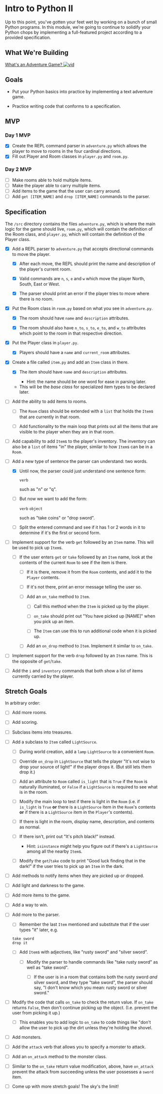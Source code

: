 # Intro to Python II

Up to this point, you've gotten your feet wet by working on a bunch of small Python programs. In this module, we're going to continue to solidify your Python chops by implementing a full-featured project according to a provided specification.

## What We're Building

[What's an Adventure Game? ![vid](https://tk-assets.lambdaschool.com/7928cdb4-b8a3-45a6-b231-5b9d1fc1e002_ScreenShot2019-03-22at5.47.28PM.png)](https://youtu.be/WaZccFqJUT8)

## Goals

*   Put your Python basics into practice by implementing a text adventure game.

*   Practice writing code that conforms to a specification.

## MVP

### Day 1 MVP

*   [x] Create the REPL command parser in `adventure.py` which allows the player to move to rooms in the four cardinal directions.
*   [x] Fill out Player and Room classes in `player.py` and `room.py`.

### Day 2 MVP

*   [ ] Make rooms able to hold multiple items.
*   [ ] Make the player able to carry multiple items.
*   [ ] Add items to the game that the user can carry around.
*   [ ] Add `get [ITEM_NAME]` and `drop [ITEM_NAME]` commands to the parser.

## Specification

The `/src` directory contains the files `adventure.py`, which is where the main logic for the game should live, `room.py`, which will contain the definition of the Room class, and `player.py`, which will contain the definition of the Player class.

*   [x] Add a REPL parser to `adventure.py` that accepts directional commands to move the player.

    *   [x] After each move, the REPL should print the name and description of the player's current room.

    *   [x] Valid commands are `n`, `s`, `e` and `w` which move the player North, South, East or West.

    *   [x] The parser should print an error if the player tries to move where there is no room.

*   [x] Put the Room class in `room.py` based on what you see in `adventure.py`.

    *   [x] The room should have `name` and `description` attributes.

    *   [x] The room should also have `n_to`, `s_to`, `e_to`, and `w_to` attributes which point to the room in that respective direction.

*   [x] Put the Player class in `player.py`.

    *   [x] Players should have a `name` and `current_room` attributes.

*   [x] Create a file called `item.py` and add an `Item` class in there.

    *   [x] The item should have `name` and `description` attributes.

        *   Hint: the name should be one word for ease in parsing later.

    *   This will be the _base class_ for specialized item types to be declared later.

*   [ ] Add the ability to add items to rooms.

    *   [ ] The `Room` class should be extended with a `list` that holds the `Item`s that are currently in that room.

    *   [ ] Add functionality to the main loop that prints out all the items that are visible to the player when they are in that room.

*   [ ] Add capability to add `Item`s to the player's inventory. The inventory can also be a `list` of items "in" the player, similar to how `Item`s can be in a `Room`.

*   [ ] Add a new type of sentence the parser can understand: two words.

    *   [x] Until now, the parser could just understand one sentence form:

        `verb`

        such as "n" or "q".

    *   [ ] But now we want to add the form:

        `verb` `object`

        such as "take coins" or "drop sword".

    *   [ ] Split the entered command and see if it has 1 or 2 words in it to determine if it's the first or second form.

*   [ ] Implement support for the verb `get` followed by an `Item` name. This will be used to pick up `Item`s.

    *   [ ] If the user enters `get` or `take` followed by an `Item` name, look at the contents of the current `Room` to see if the item is there.

        *   [ ] If it is there, remove it from the `Room` contents, and add it to the `Player` contents.

        *   [ ] If it's not there, print an error message telling the user so.

        *   [ ] Add an `on_take` method to `Item`.

            *   [ ] Call this method when the `Item` is picked up by the player.

            *   [ ] `on_take` should print out "You have picked up [NAME]" when you pick up an item.

            *   [ ] The `Item` can use this to run additional code when it is picked up.

        *   [ ] Add an `on_drop` method to `Item`. Implement it similar to `on_take`.

*   [ ] Implement support for the verb `drop` followed by an `Item` name. This is the opposite of `get`/`take`.

*   [ ] Add the `i` and `inventory` commands that both show a list of items currently carried by the player.

## Stretch Goals

In arbitrary order:

*   [ ] Add more rooms.

*   [ ] Add scoring.

*   [ ] Subclass items into treasures.

*   [ ] Add a subclass to `Item` called `LightSource`.

    *   [ ] During world creation, add a `lamp` `LightSource` to a convenient `Room`.

    *   [ ] Override `on_drop` in `LightSource` that tells the player "It's not wise to drop your source of light!" if the player drops it. (But still lets them drop it.)

    *   [ ] Add an attribute to `Room` called `is_light` that is `True` if the `Room` is naturally illuminated, or `False` if a `LightSource` is required to see what is in the room.

    *   [ ] Modify the main loop to test if there is light in the `Room` (i.e. if `is_light` is `True` **or** there is a `LightSource` item in the `Room`'s contents **or** if there is a `LightSource` item in the `Player`'s contents).

    *   [ ] If there is light in the room, display name, description, and contents as normal.

    *   [ ] If there isn't, print out "It's pitch black!" instead.

        *   Hint: `isinstance` might help you figure out if there's a `LightSource` among all the nearby `Item`s.

    *   [ ] Modify the `get`/`take` code to print "Good luck finding that in the dark!" if the user tries to pick up an `Item` in the dark.

*   [ ] Add methods to notify items when they are picked up or dropped.

*   [ ] Add light and darkness to the game.

*   [ ] Add more items to the game.

*   [ ] Add a way to win.

*   [ ] Add more to the parser.

    *   [ ] Remember the last `Item` mentioned and substitute that if the user types "it" later, e.g.

    ```shell
    take sword
    drop it
    ```

    *   [ ] Add `Item`s with adjectives, like "rusty sword" and "silver sword".

        *   [ ] Modify the parser to handle commands like "take rusty sword" as well as "take sword".

            *   [ ] If the user is in a room that contains both the rusty sword _and_ silver sword, and they type "take sword", the parser should say, "I don't know which you mean: rusty sword or silver sword."

*   [ ] Modify the code that calls `on_take` to check the return value. If `on_take` returns `False`, then don't continue picking up the object. (I.e. prevent the user from picking it up.)

    *   [ ] This enables you to add logic to `on_take` to code things like "don't allow the user to pick up the dirt unless they're holding the shovel.

*   [ ] Add monsters.

*   [ ] Add the `attack` verb that allows you to specify a monster to attack.

*   [ ] Add an `on_attack` method to the monster class.

*   [ ] Similar to the `on_take` return value modification, above, have `on_attack` prevent the attack from succeeding unless the user possesses a `sword` item.

*   [ ] Come up with more stretch goals! The sky's the limit!
